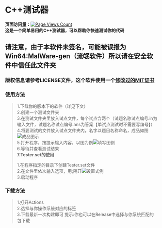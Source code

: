 # C++测试器
**页面访问量：**[![Page Views Count](https://badges.toozhao.com/badges/01JQKEW7N1NSCEEV229H7QH5F6/orange.svg)](https://badges.toozhao.com/stats/01JQKEW7N1NSCEEV229H7QH5F6 "访问统计")    
**这是一个简单易用的C++测试器，可以帮助你快速测试你的代码**
## 请注意，由于本软件未签名，可能被误报为Win64:MalWare-gen（流氓软件）所以请在安全软件中信任此文件夹
### 版权信息请参考LICENSE文件，这个软件使用一个[**修改过的**MIT证书](LICENSE)
### 使用方法
> 1.下载你的版本下的软件（详见下文）  
> 2.创建一个测试文件夹  
> 3.在测试文件夹里放入试点文件，每个试点含两个（试题名称试点编号.in为输入文件，试题名称试点编号.ans为答案【单试点测试时不需要写编号】）  
> 4.将要测试的文件放入试点文件夹内，名字以题目名称命名，成品如图![成品图示](https://github.com/user-attachments/assets/b62334fc-b061-41f4-8ec1-cd334868875f)  
> 5.打开程序，按提示输入内容，以图为例![填写图例](https://github.com/user-attachments/assets/02b23d46-4d13-4232-8d30-82d21d5d9f77)  
> 6.等待并查看测试结果  
> **7.Tester.set的使用**  
> 
> 1.在程序指定的目录下创建Tester.set文件  
> 2.在文件里依次输入选项，用;隔开![设置式例](https://github.com/user-attachments/assets/25efdd21-6850-4a28-b7e7-4ffdc60c9f5d)  
> 3.启动程序  
> 
### 下载方法  
> 1.打开Actions  
> 2.选择与你操作系统对应的标签  
> 3.下载最新一次构建即可
> 提示:你也可以在Release中选择与你系统匹配的包下载
